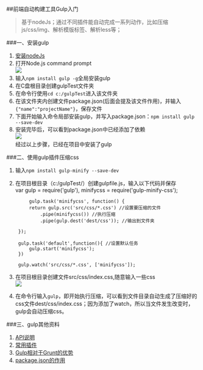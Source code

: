 ##前端自动构建工具Gulp入门
>基于nodeJs；通过不同插件能自动完成一系列动作，比如压缩js/css/img、解析模版标签、解析less等；

###一、安装gulp
1. [安装nodeJs](http://jingyan.baidu.com/article/a948d6515d4c850a2dcd2e18.html)
2. 打开Node.js command prompt<br>
![](http://i.imgur.com/4nwVu9p.png)
3. 输入`npm install gulp -g`全局安装gulp
4. 在C盘根目录创建gulpTest文件夹
5. 在命令行使用`cd c:/gulpTest`进入该文件夹
6. 在该文件夹内创建文件package.json(后面会提及该文件作用)，并输入`{"name":"projectName"}`，保存文件
7. 下面开始输入命令局部安装gulp，并写入package.json：`npm install gulp --save-dev`
8. 安装完毕后，可以看到package.json中已经添加了依赖<br>![](http://i.imgur.com/0DIKmhU.png)<br>
经过以上步骤，已经在项目中安装了gulp


###二、使用gulp插件压缩css
1. 输入`npm install gulp-minify --save-dev`
2. 在项目根目录（c:/gulpTest/）创建gulpfile.js，输入以下代码并保存<br>
        var gulp = require('gulp'),
	minifycss = require('gulp-minify-css');
    
    	    gulp.task('minifycss', function() {
    		return gulp.src('src/css/*.css') //设置要压缩的文件
    			.pipe(minifycss()) //执行压缩
    			.pipe(gulp.dest('dest/css')); //输出到文件夹
    			
    	});
    	
    	gulp.task('default',function(){ //设置默认任务
    		gulp.start('minifycss');
    	})
    	
    	gulp.watch('src/css/*.css', ['minifycss']);
3. 在项目根目录创建文件src/css/index.css,随意输入一些css<br>
	![](http://i.imgur.com/EF5Q3wh.png)
4. 在命令行输入`gulp`，即开始执行压缩，可以看到文件目录自动生成了压缩好的css文件dest/css/index.css；因为添加了watch，所以当文件发生改变时，gulp会自动压缩css。

###三、gulp其他资料
>
1. [API说明](http://gulps.net/doc/api)
2. [常用插件](http://www.cnblogs.com/2050/p/4198792.html#part4)
3. [Gulp相对于Grunt的优势](http://blog.jobbole.com/81007/)
4. [package.json的作用](https://cnodejs.org/topic/51d4e222d44cbfa30469baad)